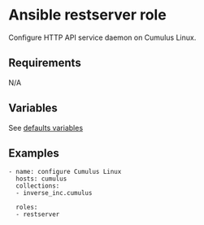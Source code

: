 # Ansible restserver role

Configure HTTP API service daemon on Cumulus Linux.

## Requirements

N/A

## Variables

See [defaults variables](defaults/main.yml)

## Examples

```
- name: configure Cumulus Linux
  hosts: cumulus
  collections:
  - inverse_inc.cumulus
  
  roles:
  - restserver
```
